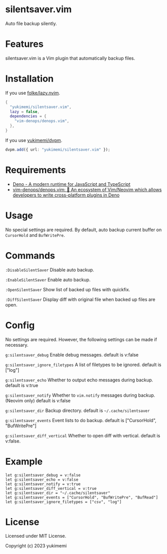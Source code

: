 # silentsaver.vim

Auto file backup silently.

# Features

silentsaver.vim is a Vim plugin that automatically backup files.

# Installation

If you use [folke/lazy.nvim](https://github.com/folke/lazy.nvim).

```lua
{
  "yukimemi/silentsaver.vim",
  lazy = false,
  dependencies = {
    "vim-denops/denops.vim",
  },
}
```

If you use [yukimemi/dvpm](https://github.com/yukimemi/dvpm).

```typescript
dvpm.add({ url: "yukimemi/silentsaver.vim" });
```

# Requirements

- [Deno - A modern runtime for JavaScript and TypeScript](https://deno.land/)
- [vim-denops/denops.vim: 🐜 An ecosystem of Vim/Neovim which allows developers to write cross-platform plugins in Deno](https://github.com/vim-denops/denops.vim)

# Usage

No special settings are required.
By default, auto backup current buffer on `CursorHold` and `BufWritePre`.

# Commands

`:DisableSilentSaver`
Disable auto backup.

`:EnableSilentSaver`
Enable auto backup.

`:OpenSilentSaver`
Show list of backed up files with quickfix.

`:DiffSilentSaver`
Display diff with original file when backed up files are open.

# Config

No settings are required. However, the following settings can be made if necessary.

`g:silentsaver_debug`
Enable debug messages.
default is v:false

`g:silentsaver_ignore_filetypes`
A list of filetypes to be ignored.
default is ["log"]

`g:silentsaver_echo`
Whether to output echo messages during backup.
default is v:true

`g:silentsaver_notify`
Whether to `vim.notify` messages during backup. (Neovim only)
default is v:false

`g:silentsaver_dir`
Backup directory.
default is `~/.cache/silentsaver`

`g:silentsaver_events`
Event lists to do backup.
default is ["CursorHold", "BufWritePre"]

`g:silentsaver_diff_vertical`
Whether to open diff with vertical.
default is v:false.

# Example

```vim
let g:silentsaver_debug = v:false
let g:silentsaver_echo = v:false
let g:silentsaver_notify = v:true
let g:silentsaver_diff_vertical = v:true
let g:silentsaver_dir = "~/.cache/silentsaver"
let g:silentsaver_events = ["CursorHold", "BufWritePre", "BufRead"]
let g:silentsaver_ignore_filetypes = ["csv", "log"]
```

# License

Licensed under MIT License.

Copyright (c) 2023 yukimemi

